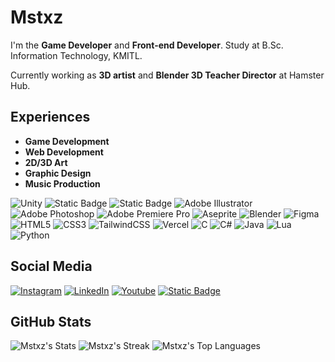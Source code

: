 # Mstxz

I'm the **Game Developer** and **Front-end Developer**. Study at B.Sc. Information Technology, KMITL.

Currently working as **3D artist** and **Blender 3D Teacher Director** at Hamster Hub.

## Experiences

- **Game Development**
- **Web Development**
- **2D/3D Art**
- **Graphic Design**
- **Music Production**

![Unity](https://img.shields.io/badge/unity-%23000000.svg?style=for-the-badge&logo=unity&logoColor=white)
![Static Badge](https://img.shields.io/badge/robloxstudio-game?style=for-the-badge&logo=robloxstudio&logoColor=white&labelColor=3ca3e1&color=3ca3e1)
![Static Badge](https://img.shields.io/badge/godot-game?style=for-the-badge&logo=godotengine&logoColor=white&labelColor=5d97ba&color=5d97ba)
![Adobe Illustrator](https://img.shields.io/badge/adobe%20illustrator-%23FF9A00.svg?style=for-the-badge&logo=adobe%20illustrator&logoColor=white)
![Adobe Photoshop](https://img.shields.io/badge/adobe%20photoshop-%2331A8FF.svg?style=for-the-badge&logo=adobe%20photoshop&logoColor=white)
![Adobe Premiere Pro](https://img.shields.io/badge/Adobe%20Premiere%20Pro-9999FF.svg?style=for-the-badge&logo=Adobe%20Premiere%20Pro&logoColor=white)
![Aseprite](https://img.shields.io/badge/Aseprite-FFFFFF?style=for-the-badge&logo=Aseprite&logoColor=#7D929E)
![Blender](https://img.shields.io/badge/blender-%23F5792A.svg?style=for-the-badge&logo=blender&logoColor=white)
![Figma](https://img.shields.io/badge/figma-%23F24E1E.svg?style=for-the-badge&logo=figma&logoColor=white)
![HTML5](https://img.shields.io/badge/html5-%23E34F26.svg?style=for-the-badge&logo=html5&logoColor=white)
![CSS3](https://img.shields.io/badge/css3-%231572B6.svg?style=for-the-badge&logo=css3&logoColor=white)
![TailwindCSS](https://img.shields.io/badge/tailwindcss-%2338B2AC.svg?style=for-the-badge&logo=tailwind-css&logoColor=white)
![Vercel](https://img.shields.io/badge/vercel-%23000000.svg?style=for-the-badge&logo=vercel&logoColor=white)
![C](https://img.shields.io/badge/c-%2300599C.svg?style=for-the-badge&logo=c&logoColor=white)
![C#](https://img.shields.io/badge/c%23-%23239120.svg?style=for-the-badge&logo=csharp&logoColor=white)
![Java](https://img.shields.io/badge/java-%23ED8B00.svg?style=for-the-badge&logo=openjdk&logoColor=white)
![Lua](https://img.shields.io/badge/lua-%232C2D72.svg?style=for-the-badge&logo=lua&logoColor=white)
![Python](https://img.shields.io/badge/python-3670A0?style=for-the-badge&logo=python&logoColor=ffdd54)

## Social Media

 [![Instagram](https://img.shields.io/badge/Instagram-%23E4405F.svg?style=for-the-badge&logo=Instagram&logoColor=white)](https://instagram.com/mstxz.blend)
 [![LinkedIn](https://img.shields.io/badge/LinkedIn-%230077B5.svg?style=for-the-badge&logo=linkedin&logoColor=white)](https://www.linkedin.com/in/mewadee-seeda-1bb16830b/)
[![Youtube](https://img.shields.io/badge/Youtube-red?style=for-the-badge&logo=Youtube&logoColor=white)](https://www.youtube.com/@Mstxz-exe)
[![Static Badge](https://img.shields.io/badge/Soundcloud-red?style=for-the-badge&logo=Soundcloud&logoColor=white&labelColor=orange&color=orange&cacheSeconds=https%3A%2F%2Fwww.youtube.com%2F%40Mstxz-exe)](https://soundcloud.com/mstxz-exe)

## GitHub Stats

![Mstxz's Stats](https://github-readme-stats.vercel.app/api?username=Mstxz&theme=shades-of-purple&show_icons=true&hide_border=true&count_private=true)
![Mstxz's Streak](https://github-readme-streak-stats.herokuapp.com/?user=Mstxz&theme=shades-of-purple&hide_border=true)
![Mstxz's Top Languages](https://github-readme-stats.vercel.app/api/top-langs/?username=Mstxz&theme=shades-of-purple&show_icons=true&hide_border=true&layout=compact)
